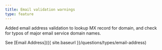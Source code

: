 ```yaml
---
title: Email validation warnings
type: feature
---
```


Added email address validation to lookup MX record for domain, and check for typos of major email service domain names.

See [Email Address]({{ site.baseurl }}/questions/types/email-address)
